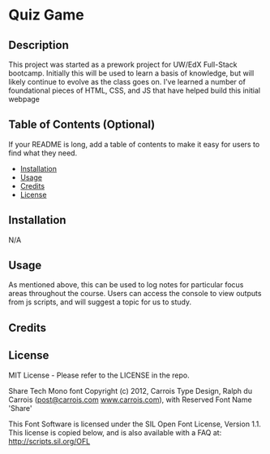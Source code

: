 # Quiz Game
## Description

This project was started as a prework project for UW/EdX Full-Stack bootcamp.  Initially this will be used to learn a basis of knowledge, but will likely continue to evolve as the class goes on.  I've learned a number of foundational pieces of HTML, CSS, and JS that have helped build this initial webpage

## Table of Contents (Optional)

If your README is long, add a table of contents to make it easy for users to find what they need.

- [Installation](#installation)
- [Usage](#usage)
- [Credits](#credits)
- [License](#license)

## Installation

N/A

## Usage

As mentioned above, this can be used to log notes for particular focus areas throughout the course.  Users can access the console to view outputs from js scripts, and will suggest a topic for us to study.

## Credits



## License

MIT License - Please refer to the LICENSE in the repo.

Share Tech Mono font
Copyright (c) 2012, Carrois Type Design, Ralph du Carrois (post@carrois.com www.carrois.com), with Reserved Font Name 'Share'

This Font Software is licensed under the SIL Open Font License, Version 1.1.
This license is copied below, and is also available with a FAQ at:
http://scripts.sil.org/OFL

